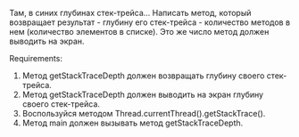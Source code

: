 Там, в синих глубинах стек-трейса…
Написать метод, который возвращает результат - глубину его стек-трейса - количество методов в нем (количество элементов в списке).
Это же число метод должен выводить на экран.


Requirements:
1. Метод getStackTraceDepth должен возвращать глубину своего стек-трейса.
2. Метод getStackTraceDepth должен выводить на экран глубину своего стек-трейса.
3. Воспользуйся методом Thread.currentThread().getStackTrace().
4. Метод main должен вызывать метод getStackTraceDepth.
